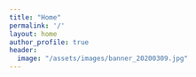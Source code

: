 ```yaml
---
title: "Home"
permalink: '/'
layout: home
author_profile: true
header:
  image: "/assets/images/banner_20200309.jpg"
---
```


